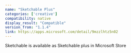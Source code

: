 ```yaml
---
name: "Sketchable Plus"
categories: ['creative']
compatibility: native
display_result: "Compatible"
version_from: "1.1.4"
link: https://apps.microsoft.com/detail/9mzzlhtz5n02
---
```


Sketchable is available as Sketchable plus in Microsoft Store